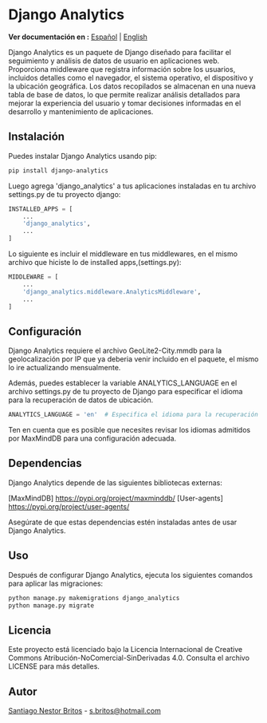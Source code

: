 # Django Analytics

**Ver documentación en :** [Español](README_es.md) | [English](README.md)

Django Analytics es un paquete de Django diseñado para facilitar el seguimiento y análisis de datos de usuario en aplicaciones web. Proporciona middleware que registra información sobre los usuarios, incluidos detalles como el navegador, el sistema operativo, el dispositivo y la ubicación geográfica. Los datos recopilados se almacenan en una nueva tabla de base de datos, lo que permite realizar análisis detallados para mejorar la experiencia del usuario y tomar decisiones informadas en el desarrollo y mantenimiento de aplicaciones.

## Instalación
Puedes instalar Django Analytics usando pip:

```bash
pip install django-analytics
```

Luego agrega 'django_analytics' a tus aplicaciones instaladas en tu archivo settings.py de tu proyecto django:

```python
INSTALLED_APPS = [
    ...
    'django_analytics',
    ...
]
```
Lo siguiente es incluir el middleware en tus middlewares, en el mismo archivo que hiciste lo de installed apps,(settings.py):

```python
MIDDLEWARE = [
    ...
    'django_analytics.middleware.AnalyticsMiddleware',
    ...
]
```

## Configuración
Django Analytics requiere el archivo GeoLite2-City.mmdb para la geolocalización por IP que ya deberia venir incluido en el paquete, el mismo lo ire actualizando mensualmente. 

Además, puedes establecer la variable ANALYTICS_LANGUAGE en el archivo settings.py de tu proyecto de Django para especificar el idioma para la recuperación de datos de ubicación.

```python
ANALYTICS_LANGUAGE = 'en'  # Especifica el idioma para la recuperación de datos de ubicación.

```

Ten en cuenta que es posible que necesites revisar los idiomas admitidos por MaxMindDB para una configuración adecuada.

## Dependencias

Django Analytics depende de las siguientes bibliotecas externas:

[MaxMindDB] https://pypi.org/project/maxminddb/
[User-agents] https://pypi.org/project/user-agents/

Asegúrate de que estas dependencias estén instaladas antes de usar Django Analytics.

## Uso

Después de configurar Django Analytics, ejecuta los siguientes comandos para aplicar las migraciones:

```bash
python manage.py makemigrations django_analytics
python manage.py migrate
```

## Licencia

Este proyecto está licenciado bajo la Licencia Internacional de Creative Commons Atribución-NoComercial-SinDerivadas 4.0. Consulta el archivo LICENSE para más detalles.

## Autor

[Santiago Nestor Britos](mailto:s.britos@hotmail.com) - s.britos@hotmail.com